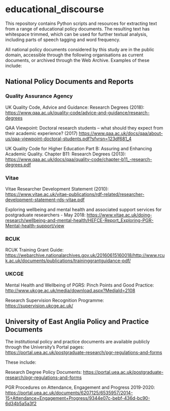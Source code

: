 # educational_discourse
This repository contains Python scripts and resources for extracting text from a range of educational policy documents. The resulting text has whitespace trimmed, which can be used for further textual analysis, including parts of speech tagging and word frequency.

All national policy documents considered by this study are in the public domain, accessible through the following organisations as current documents, or archived through the Web Archive. Examples of these include:

## National Policy Documents and Reports
### Quality Assurance Agency
UK Quality Code, Advice and Guidance: Research Degrees (2018): https://www.qaa.ac.uk/quality-code/advice-and-guidance/research-degrees

QAA Viewpoint: Doctoral research students – what should they expect from their academic experience? (2017) https://www.qaa.ac.uk/docs/qaa/about-us/qaa-viewpoint-doctoral-students.pdf?sfvrsn=123df681_4

UK Quality Code for Higher Education Part B: Assuring and Enhancing Academic Quality. Chapter B11: Research Degrees (2013): https://www.qaa.ac.uk/docs/qaa/quality-code/chapter-b11_-research-degrees.pdf 

### Vitae
Vitae Researcher Development Statement (2010): https://www.vitae.ac.uk/vitae-publications/rdf-related/researcher-development-statement-rds-vitae.pdf

Exploring wellbeing and mental health and associated support services for postgraduate researchers - May 2018: https://www.vitae.ac.uk/doing-research/wellbeing-and-mental-health/HEFCE-Report_Exploring-PGR-Mental-health-support/view

### RCUK
RCUK Training Grant Guide: https://webarchive.nationalarchives.gov.uk/20160615160018/http://www.rcuk.ac.uk/documents/publications/traininggrantguidance-pdf/

### UKCGE
Mental Health and Wellbeing of PGRS: Pinch Points and Good Practice: http://www.ukcge.ac.uk/media/download.aspx?MediaId=2108

Research Supervision Recognition Programme: https://supervision.ukcge.ac.uk/ 

## University of East Anglia Policy and Practice Documents
The institutional policy and practice documents are available publicly through the University’s Portal pages: https://portal.uea.ac.uk/postgraduate-research/pgr-regulations-and-forms

These include:

Research Degree Policy Documents: https://portal.uea.ac.uk/postgraduate-research/pgr-regulations-and-forms

PGR Procedures on Attendance, Engagement and Progress 2019-2020: https://portal.uea.ac.uk/documents/6207125/6535957/2014-15+Attendance+Engagement+Progress/9344e07c-bebf-436d-bc90-6d34b5a5a3f2
